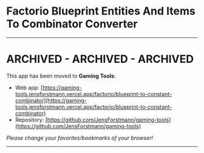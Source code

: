 # Factorio Blueprint Entities And Items To Combinator Converter

---

# ARCHIVED - ARCHIVED - ARCHIVED

This app has been moved to **Gaming Tools**:

- Web app: [https://gaming-tools.jensforstmann.vercel.app/factorio/blueprint-to-constant-combinator](https://gaming-tools.jensforstmann.vercel.app/factorio/blueprint-to-constant-combinator)
- Repository: [https://github.com/JensForstmann/gaming-tools](https://github.com/JensForstmann/gaming-tools)

*Please change your favorites/bookmarks of your browser!*

---
